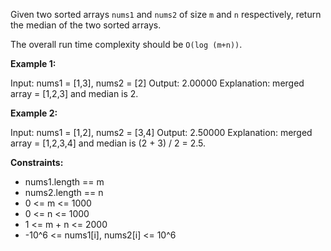 Given two sorted arrays `nums1` and `nums2` of size `m` and `n` respectively, return the median of the two sorted arrays.

The overall run time complexity should be `O(log (m+n))`.

**Example 1:**

Input: nums1 = [1,3], nums2 = [2]
Output: 2.00000
Explanation: merged array = [1,2,3] and median is 2.

**Example 2:**

Input: nums1 = [1,2], nums2 = [3,4]
Output: 2.50000
Explanation: merged array = [1,2,3,4] and median is (2 + 3) / 2 = 2.5.
 

**Constraints:**

 - nums1.length == m
 - nums2.length == n
 - 0 <= m <= 1000
 - 0 <= n <= 1000
 - 1 <= m + n <= 2000
 - -10^6 <= nums1[i], nums2[i] <= 10^6
 